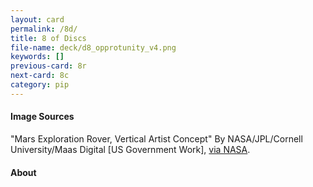 ```yaml
---
layout: card
permalink: /8d/
title: 8 of Discs
file-name: deck/d8_opprotunity_v4.png
keywords: []
previous-card: 8r
next-card: 8c
category: pip
---
```


#### Image Sources
"Mars Exploration Rover, Vertical Artist Concept" By NASA/JPL/Cornell University/Maas Digital [US Government Work], [via NASA](https://images.nasa.gov/details-PIA04928.html).

#### About
